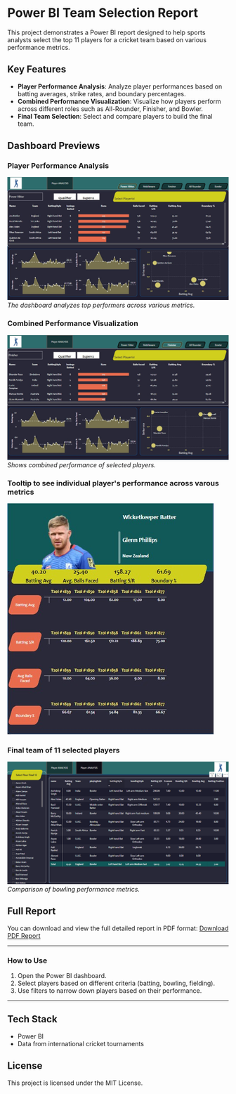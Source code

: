 # Power BI Team Selection Report

This project demonstrates a Power BI report designed to help sports analysts select the top 11 players for a cricket team based on various performance metrics.

## Key Features

- **Player Performance Analysis**: Analyze player performances based on batting averages, strike rates, and boundary percentages.
- **Combined Performance Visualization**: Visualize how players perform across different roles such as All-Rounder, Finisher, and Bowler.
- **Final Team Selection**: Select and compare players to build the final team.

## Dashboard Previews

### Player Performance Analysis
![Player Performance 1](./images/image1.jpg)
*The dashboard analyzes top performers across various metrics.*

### Combined Performance Visualization
![Combined Performance](./images/image2.jpg)
*Shows combined performance of selected players.*

### Tooltip to see individual player's performance across varous metrics
![Batting and Strike Rate](./images/image3.jpg)

### Final team of 11 selected players 
![Bowling Performance](./images/image4.png)
*Comparison of bowling performance metrics.*

## Full Report

You can download and view the full detailed report in PDF format:
[Download PDF Report](./path-to-your-pdf-file/pppp.pdf)

---

### How to Use
1. Open the Power BI dashboard.
2. Select players based on different criteria (batting, bowling, fielding).
3. Use filters to narrow down players based on their performance.

---

## Tech Stack

- Power BI
- Data from international cricket tournaments

## License

This project is licensed under the MIT License.
